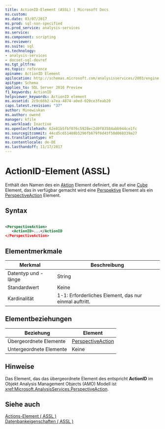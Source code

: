 ```yaml
---
title: ActionID-Element (ASSL) | Microsoft Docs
ms.custom: 
ms.date: 03/07/2017
ms.prod: sql-non-specified
ms.prod_service: analysis-services
ms.service: 
ms.component: scripting
ms.reviewer: 
ms.suite: sql
ms.technology:
- analysis-services
- docset-sql-devref
ms.tgt_pltfrm: 
ms.topic: reference
apiname: ActionID Element
apilocation: http://schemas.microsoft.com/analysisservices/2003/engine
apitype: Schema
applies_to: SQL Server 2016 Preview
f1_keywords: ActionID
helpviewer_keywords: ActionID element
ms.assetid: 2c9c66b2-a7ea-4874-a0ed-020ce3feab20
caps.latest.revision: "37"
author: Minewiskan
ms.author: owend
manager: kfile
ms.workload: Inactive
ms.openlocfilehash: 62e81b5fbf076c5928ec2d0f83584abb944ce1fc
ms.sourcegitcommit: 44cd5c651488b5296fb679f6d43f50d068339a27
ms.translationtype: HT
ms.contentlocale: de-DE
ms.lasthandoff: 11/17/2017
---
```

# <a name="actionid-element-assl"></a>ActionID-Element (ASSL)
  Enthält den Namen des ein [Aktion](../../../analysis-services/scripting/objects/action-element-assl.md) Element definiert, die auf eine [Cube](../../../analysis-services/scripting/objects/cube-element-assl.md) Element, das in verfügbar gemacht wird eine [Perspektive](../../../analysis-services/scripting/objects/perspective-element-assl.md) Element als ein [PerspectiveAction](../../../analysis-services/scripting/data-type/perspectiveaction-data-type-assl.md) Element.  
  
## <a name="syntax"></a>Syntax  
  
```xml  
  
<PerspectiveAction>  
   <ActionID>...</ActionID  
</PerspectiveAction>  
```  
  
## <a name="element-characteristics"></a>Elementmerkmale  
  
|Merkmal|Beschreibung|  
|--------------------|-----------------|  
|Datentyp und -länge|String|  
|Standardwert|Keine|  
|Kardinalität|1-1: Erforderliches Element, das nur einmal auftritt.|  
  
## <a name="element-relationships"></a>Elementbeziehungen  
  
|Beziehung|Element|  
|------------------|-------------|  
|Übergeordnete Elemente|[PerspectiveAction](../../../analysis-services/scripting/data-type/perspectiveaction-data-type-assl.md)|  
|Untergeordnete Elemente|Keine|  
  
## <a name="remarks"></a>Hinweise  
 Das Element, das das übergeordnete Element des entspricht **ActionID** im Objekt Analysis Management Objects (AMO) Modell ist <xref:Microsoft.AnalysisServices.PerspectiveAction>.  
  
## <a name="see-also"></a>Siehe auch  
 [Actions-Element &#40; ASSL &#41;](../../../analysis-services/scripting/collections/actions-element-assl.md)   
 [Datenbankeigenschaften &#40; ASSL &#41;](../../../analysis-services/scripting/properties/properties-assl.md)  
  
  
